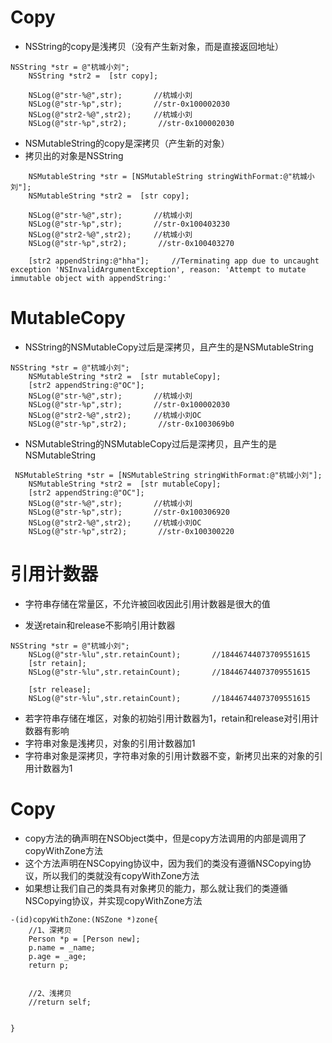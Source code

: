# Copy

* NSString的copy是浅拷贝（没有产生新对象，而是直接返回地址）

```
NSString *str = @"杭城小刘";
    NSString *str2 =  [str copy];

    NSLog(@"str-%@",str);       //杭城小刘
    NSLog(@"str-%p",str);       //str-0x100002030
    NSLog(@"str2-%@",str2);     //杭城小刘
    NSLog(@"str-%p",str2);       //str-0x100002030
```

* NSMutableString的copy是深拷贝（产生新的对象）
* 拷贝出的对象是NSString

```
    NSMutableString *str = [NSMutableString stringWithFormat:@"杭城小刘"];
    NSMutableString *str2 =  [str copy];

    NSLog(@"str-%@",str);       //杭城小刘
    NSLog(@"str-%p",str);       //str-0x100403230
    NSLog(@"str2-%@",str2);     //杭城小刘
    NSLog(@"str-%p",str2);       //str-0x100403270

    [str2 appendString:@"hha"];     //Terminating app due to uncaught exception 'NSInvalidArgumentException', reason: 'Attempt to mutate immutable object with appendString:'
```

# 

# 

# MutableCopy

* NSString的NSMutableCopy过后是深拷贝，且产生的是NSMutableString

```
NSString *str = @"杭城小刘";
    NSMutableString *str2 =  [str mutableCopy];
    [str2 appendString:@"OC"];
    NSLog(@"str-%@",str);       //杭城小刘
    NSLog(@"str-%p",str);       //str-0x100002030
    NSLog(@"str2-%@",str2);     //杭城小刘OC
    NSLog(@"str-%p",str2);       //str-0x1003069b0
```

* NSMutableString的NSMutableCopy过后是深拷贝，且产生的是NSMutableString

```
 NSMutableString *str = [NSMutableString stringWithFormat:@"杭城小刘"];
    NSMutableString *str2 =  [str mutableCopy];
    [str2 appendString:@"OC"];
    NSLog(@"str-%@",str);       //杭城小刘
    NSLog(@"str-%p",str);       //str-0x100306920
    NSLog(@"str2-%@",str2);     //杭城小刘OC
    NSLog(@"str-%p",str2);       //str-0x100300220
```

# 引用计数器

* 字符串存储在常量区，不允许被回收因此引用计数器是很大的值

* 发送retain和release不影响引用计数器

```
NSString *str = @"杭城小刘";
    NSLog(@"str-%lu",str.retainCount);       //18446744073709551615
    [str retain];
    NSLog(@"str-%lu",str.retainCount);       //18446744073709551615

    [str release];
    NSLog(@"str-%lu",str.retainCount);       //18446744073709551615
```

* 若字符串存储在堆区，对象的初始引用计数器为1，retain和release对引用计数器有影响
* 字符串对象是浅拷贝，对象的引用计数器加1
* 字符串对象是深拷贝，字符串对象的引用计数器不变，新拷贝出来的对象的引用计数器为1



# Copy

* copy方法的确声明在NSObject类中，但是copy方法调用的内部是调用了copyWithZone方法
* 这个方法声明在NSCopying协议中，因为我们的类没有遵循NSCopying协议，所以我们的类就没有copyWithZone方法
* 如果想让我们自己的类具有对象拷贝的能力，那么就让我们的类遵循NSCopying协议，并实现copyWithZone方法

```
-(id)copyWithZone:(NSZone *)zone{
    //1、深拷贝
    Person *p = [Person new];
    p.name = _name;
    p.age = _age;
    return p;
    
    
    //2、浅拷贝
    //return self;
    
    
}
```



